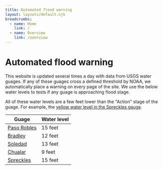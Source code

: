 ```yaml
---
title: Automated flood warning
layout: layouts/default.njk
breadcrumbs:
  - name: Home
    link: /
  - name: Overview
    link: /overview
---
```


# Automated flood warning

This website is updated several times a day with data from USGS water guages. If any of these guages cross a defined threshold by NOAA, we automatically place a warning on every page of the site. We use the below water levels to tests if any guage is approaching flood stage.

All of these water levels are a few feet lower than the "Action" stage of the guage. For example, the [yellow water level in the Spreckles gauge](https://water.weather.gov/ahps2/hydrograph.php?wfo=mtr&gage=sprc1).

| Guage                                                                            | Water level |
| -------------------------------------------------------------------------------- | ----------- |
| [Paso Robles](https://water.weather.gov/ahps2/hydrograph.php?wfo=lox&gage=prbc1) | 15 feet     |
| [Bradley](https://water.weather.gov/ahps2/hydrograph.php?wfo=mtr&gage=brdc1)     | 12 feet     |
| [Soledad](https://water.weather.gov/ahps2/hydrograph.php?wfo=mtr&gage=sddc1)     | 13 feet     |
| [Chualar](https://water.weather.gov/ahps2/hydrograph.php?wfo=mtr&gage=chlc1)     | 9 feet      |
| [Spreckles](https://water.weather.gov/ahps2/hydrograph.php?wfo=mtr&gage=sprc1)   | 15 feet     |
